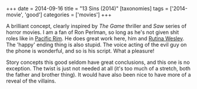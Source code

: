 +++
date = 2014-09-16
title = "13 Sins (2014)"
[taxonomies]
tags = ['2014-movie', 'good']
categories = ['movies']
+++

A brilliant concept, clearly inspired by *The Game* thriller and *Saw*
series of horror movies. I am a fan of Ron Perlman, so long as he's not
given shit roles like in [Pacific Rim]. He does great work here, him and
[Rutina Wesley]. The 'happy' ending thing is also stupid. The voice
acting of the evil guy on the phone is wonderful, and so is his script.
What a pleasure!

Story concepts this good seldom have great conclusions, and this one is
no exception. The twist is just not needed at all (it's too much of a
stretch, both the father and brother thing). It would have also been
nice to have more of a reveal of the villains.

  [Pacific Rim]: http://tshepang.net/pacific-rim-2013
  [Rutina Wesley]: http://en.wikipedia.org/wiki/Rutina_Wesley
